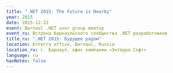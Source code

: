 ```yaml
---
title: ".NET 2015: The Future is Nearby"
year: 2015
date: 2015-12-22
event: Barnaul .NET user group meetup
event_ru: Встреча барнаульского сообщества .NET разработчиков
title_ru: ".NET 2015: Будущее рядом"
location: Enterra office, Barnaul, Russia
location_ru: г. Барнаул, офис компании «Энтерра Софт»
language: ru
hasNotes: false
---
```

